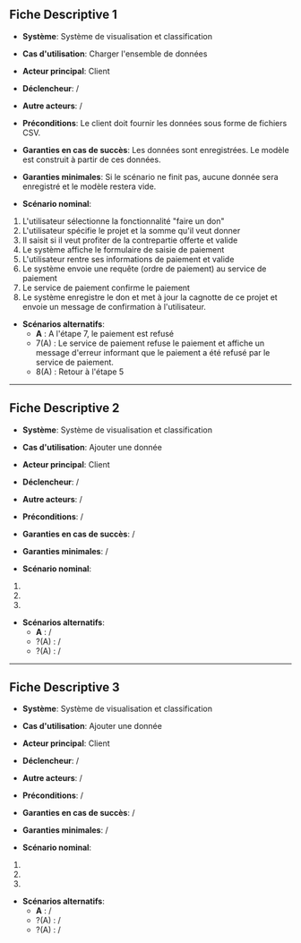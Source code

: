 Fiche Descriptive 1
-------------------

- **Système**: Système de visualisation et classification
- **Cas d'utilisation**: Charger l'ensemble de données

- **Acteur principal**: Client
- **Déclencheur**: /
- **Autre acteurs**: /

- **Préconditions**: Le client doit fournir les données sous forme de fichiers CSV.
- **Garanties en cas de succès**: Les données sont enregistrées. Le modèle est construit à partir de ces données.
- **Garanties minimales**: Si le scénario ne finit pas, aucune donnée sera enregistré et le modèle restera vide.

- **Scénario nominal**: 

1. L'utilisateur sélectionne la fonctionnalité "faire un don"
2. L'utilisateur spécifie le projet et la somme qu'il veut donner
3. Il saisit si il veut profiter de la contrepartie offerte et valide
4. Le système affiche le formulaire de saisie de paiement
5. L'utilisateur rentre ses informations de paiement et valide
6. Le système envoie une requête (ordre de paiement) au service de paiement
7. Le service de paiement confirme le paiement
8. Le système enregistre le don et met à jour la cagnotte de ce projet et envoie un message de confirmation à l'utilisateur.

- **Scénarios alternatifs**:
    + **A** : A l'étape 7, le paiement est refusé
    - 7(A) : Le service de paiement refuse le paiement et affiche un message d'erreur informant que le paiement a été refusé par le service de paiement.
    - 8(A) : Retour à l'étape 5

-------------------
Fiche Descriptive 2
-------------------

- **Système**: Système de visualisation et classification
- **Cas d'utilisation**: Ajouter une donnée

- **Acteur principal**: Client
- **Déclencheur**: /
- **Autre acteurs**: /

- **Préconditions**: /
- **Garanties en cas de succès**: /
- **Garanties minimales**: /

- **Scénario nominal**: 

1.
2.
3.

- **Scénarios alternatifs**:
    + **A** : /
    - ?(A) : /
    - ?(A) : /

-------------------
Fiche Descriptive 3
-------------------

- **Système**: Système de visualisation et classification
- **Cas d'utilisation**: Ajouter une donnée

- **Acteur principal**: Client
- **Déclencheur**: /
- **Autre acteurs**: /

- **Préconditions**: /
- **Garanties en cas de succès**: /
- **Garanties minimales**: /

- **Scénario nominal**: 

1.
2.
3.

- **Scénarios alternatifs**:
    + **A** : /
    - ?(A) : /
    - ?(A) : /